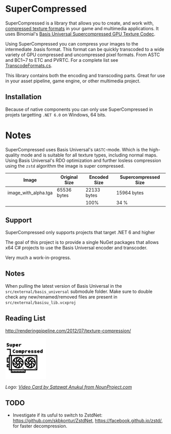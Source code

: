 # SuperCompressed

SuperCompressed is a library that allows you to create, and work with, [compressed texture formats](http://renderingpipeline.com/2012/07/texture-compression/) in your game and multimedia applications. It uses Binomial's [Basis Universal Supercompressed GPU Texture Codec](https://github.com/BinomialLLC/basis_universal).

Using SuperCompressed you can compress your images to the intermediate .basis format. This format can be quickly transcoded to a wide variety of GPU compressed and uncompressed pixel formats. From ASTC and BC1~7 to ETC and PVRTC. For a complete list see [TranscodeFormats.cs](src/SuperCompressed/TranscodeFormats.cs). 

This library contains both the encoding and transcoding parts. Great for use in your asset pipeline, game engine, or other multimedia project.


## Installation
Because of native components you can only use SuperCompressed in projets targetting `.NET 6.0` on Windows, 64 bits. 


# Notes
SuperCompressed uses Basis Universal's `UASTC`-mode. Which is the high-quality mode and is suitable for all texture types, including normal maps. Using Basis Universal's RDO optimization and further losless compression using the `zstd` algorithm the image is super compressed.

Image | Original Size| Encoded Size | Supercompressed Size
---|---|---|---|
image_with_alpha.tga | 65536 bytes | 22133 bytes | 15964 bytes |
					 || 100% | 34 % | 24% |




## Support
SuperCompressed only supports projects that target .NET 6 and higher 

The goal of this project is to provide a single NuGet packages that allows x64 C# projects to use the Basis Universal encoder and transcoder.

Very much a work-in-progress. 



## Notes
When pulling the latest version of Basis Universal in the `src/external/basis_universal` submodule folder. Make sure to double check any new/renamed/removed files are present in `src/external/basisu_lib.vcxproj`

## Reading List
http://renderingpipeline.com/2012/07/texture-compression/



![Logo Super Compressed](noun-video-card-4546862.png)

*Logo: [Video Card by Satawat Anukul from NounProject.com](https://thenounproject.com/icon/compress-1644730/)*



## TODO
- Investigate if its usful to switch to ZstdNet: https://github.com/skbkontur/ZstdNet, https://facebook.github.io/zstd/, for faster decompression.